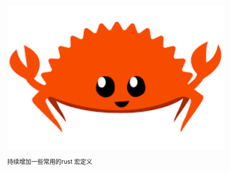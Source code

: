 <p align="center">
<img src="https://github.com/FaceWaller/blogImages/blob/master/readme/rust.png" alt="Kingfisher" title="Kingfisher" width="557"/>
</p>
持续增加一些常用的rust 宏定义
